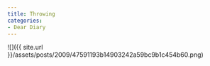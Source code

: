 ```yaml
---
title: Throwing
categories:
- Dear Diary
---
```


![]({{ site.url }}/assets/posts/2009/47591193b14903242a59bc9b1c454b60.png)

